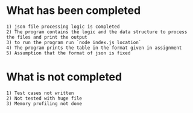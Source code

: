 # What has been completed
    1) json file processing logic is completed
    2) The program contains the logic and the data structure to process the files and print the output
    3) to run the program run `node index.js location`
    4) The program prints the table in the format given in assignment
    5) Assumption that the format of json is fixed

# What is not completed
    1) Test cases not written
    2) Not tested with huge file
    3) Memory profiling not done 
   
